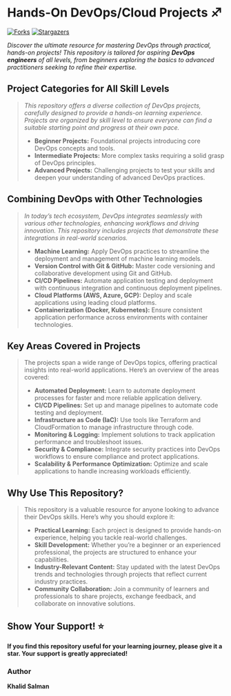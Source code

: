 # Hands-On DevOps/Cloud Projects ♐

[![Forks][forks-shield]][forks-url] [![Stargazers][stars-shield]][stars-url]

<!-- MARKDOWN LINKS & IMAGES -->
[forks-shield]: https://img.shields.io/github/forks/NotHarshhaa/DevOps-Projects?style=for-the-badge&logo=github&logoColor=white&color=orange
[forks-url]: https://github.com/NotHarshhaa/DevOps-Projects/network/members
[stars-shield]: https://img.shields.io/github/stars/NotHarshhaa/DevOps-Projects.svg?style=for-the-badge&logo=github&logoColor=white&color=brightgreen
[stars-url]: https://github.com/NotHarshhaa/DevOps-Projects/stargazers

_*Discover the ultimate resource for mastering DevOps through practical, hands-on projects! This repository is tailored for aspiring **DevOps engineers** of all levels, from beginners exploring the basics to advanced practitioners seeking to refine their expertise.*_

## Project Categories for All Skill Levels

>
> _This repository offers a diverse collection of DevOps projects, carefully designed to provide a hands-on learning experience. Projects are organized by skill level to ensure everyone can find a suitable starting point and progress at their own pace._
>
> - **Beginner Projects:** Foundational projects introducing core DevOps concepts and tools.
> - **Intermediate Projects:** More complex tasks requiring a solid grasp of DevOps principles.
> - **Advanced Projects:** Challenging projects to test your skills and deepen your understanding of advanced DevOps practices.

## Combining DevOps with Other Technologies

> _In today’s tech ecosystem, DevOps integrates seamlessly with various other technologies, enhancing workflows and driving innovation. This repository includes projects that demonstrate these integrations in real-world scenarios._
>
> - **Machine Learning:** Apply DevOps practices to streamline the deployment and management of machine learning models.
> - **Version Control with Git & GitHub:** Master code versioning and collaborative development using Git and GitHub.
> - **CI/CD Pipelines:** Automate application testing and deployment with continuous integration and continuous deployment pipelines.
> - **Cloud Platforms (AWS, Azure, GCP):** Deploy and scale applications using leading cloud platforms.
> - **Containerization (Docker, Kubernetes):** Ensure consistent application performance across environments with container technologies.

## Key Areas Covered in Projects


> The projects span a wide range of DevOps topics, offering practical insights into real-world applications. Here’s an overview of the areas covered:
>
> - **Automated Deployment:** Learn to automate deployment processes for faster and more reliable application delivery.
> - **CI/CD Pipelines:** Set up and manage pipelines to automate code testing and deployment.
> - **Infrastructure as Code (IaC):** Use tools like Terraform and CloudFormation to manage infrastructure through code.
> - **Monitoring & Logging:** Implement solutions to track application performance and troubleshoot issues.
> - **Security & Compliance:** Integrate security practices into DevOps workflows to ensure compliance and protect applications.
> - **Scalability & Performance Optimization:** Optimize and scale applications to handle increasing workloads efficiently.

## Why Use This Repository?

> This repository is a valuable resource for anyone looking to advance their DevOps skills. Here’s why you should explore it:
>
> - **Practical Learning:** Each project is designed to provide hands-on experience, helping you tackle real-world challenges.
> - **Skill Development:** Whether you’re a beginner or an experienced professional, the projects are structured to enhance your capabilities.
> - **Industry-Relevant Content:** Stay updated with the latest DevOps trends and technologies through projects that reflect current industry practices.
> - **Community Collaboration:** Join a community of learners and professionals to share projects, exchange feedback, and collaborate on innovative solutions.

## Show Your Support! ⭐

**If you find this repository useful for your learning journey, please give it a star. Your support is greatly appreciated!**

### Author

**Khalid Salman**
